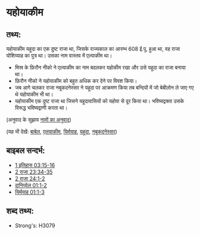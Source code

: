 # यहोयाकीम #

## तथ्य: ##

यहोयाकीम यहूदा का एक दुष्ट राजा था, जिसके राज्यकाल का आरम्भ 608 ई.पू. हुआ था, वह राजा योशिय्याह का पुत्र था। उसका नाम वास्तव में एल्याकीम था।

* मिस्र के फ़िरौन नीको ने एल्याकीम का नाम बदलकर यहोकीम रखा और उसे यहूदा का राजा बनाया था।
* फ़िरौन नीको ने यहोयाकीम को बहुत अधिक कर देने पर विवश किया।
* जब आगे चलकर राजा नबूकदनेस्सर ने यहूदा पर आक्रमण किया तब बन्दियों में जो बेबीलोन ले जाए गए थे यहोयाकीम भी था।
* यहोयाकीम एक दुष्ट राजा था जिसने यहूदावासियों को यहोवा से दूर किया था। भविष्यद्वक्ता उसके विरूद्ध भविष्यद्वाणी करता था।

(अनुवाद के सुझाव [नामों का अनुवाद](rc://hi/ta/man/translate/translate-names))

(यह भी देखें: [बाबेल](../names/babylon.md), [एलयाकीम](../names/eliakim.md), [यिर्मयाह](../names/jeremiah.md), [यहूदा](../names/kingdomofjudah.md), [नबूकदनेस्सर](../names/nebuchadnezzar.md))

## बाइबल सन्दर्भ: ##

* [1 इतिहास 03:15-16](rc://hi/tn/help/1ch/03/15)
* [2 राजा 23:34-35](rc://hi/tn/help/2ki/23/34)
* [2 राजा 24:1-2](rc://hi/tn/help/2ki/24/01)
* [दानिय्येल 01:1-2](rc://hi/tn/help/dan/01/01)
* [यिर्मयाह 01:1-3](rc://hi/tn/help/jer/01/01)

## शब्द तथ्य: ##

* Strong's: H3079
